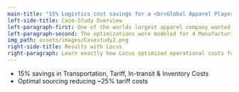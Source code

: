 ```yaml
---
main-title: "15% Logistics cost savings for a <br>Global Apparel Player"
left-side-title: Case-Study Overview
left-paragraph-first: One of the worlds largest apparel company wanted to re-design their supply-chain with distribution centres across multiple continents, multi-modal transportation & several constraints like Tariffs & Inventory holding costs. Locus re-designed their supply chain bottom-up, focusing on 12+ parameters and constraints, generated multiple risk simulations to save overall operational costs. opportunities, which can generate Capital & Operational cost-savings.
left-paragraph-second: The optimizations were modeled for 4 Manufacturing Units & Distribution centres across different continents.
img_path: assets/images/Casestudy2.png
right-side-title: Results with Locus
right-paragraph: Learn exactly how Locus optimized operational costs focusing on 12+ different parameters & constraints.
---
```

* 15% savings in Transportation, Tariff, In-transit & Inventory Costs
* Optimal sourcing reducing ~25% tariff costs